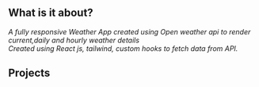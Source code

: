 ## What is it about?

*A fully responsive Weather App created using Open weather api to render current,daily and hourly weather details* <br/>
*Created using React js, tailwind, custom hooks to fetch data from API.*

## Projects

